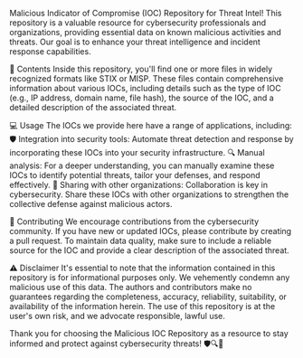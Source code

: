 
Malicious Indicator of Compromise (IOC) Repository for Threat Intel! 
This repository is a valuable resource for cybersecurity professionals and organizations, providing essential data on known malicious activities and threats. 
Our goal is to enhance your threat intelligence and incident response capabilities.

📁 Contents
Inside this repository, you'll find one or more files in widely recognized formats like STIX or MISP. 
These files contain comprehensive information about various IOCs, including details such as the type of IOC (e.g., IP address, domain name, file hash), the source of the IOC, and a detailed description of the associated threat.

💻 Usage
The IOCs we provide here have a range of applications, including:
🛡️ Integration into security tools: Automate threat detection and response by incorporating these IOCs into your security infrastructure.
🔍 Manual analysis: For a deeper understanding, you can manually examine these IOCs to identify potential threats, tailor your defenses, and respond effectively.
🤝 Sharing with other organizations: Collaboration is key in cybersecurity. Share these IOCs with other organizations to strengthen the collective defense against malicious actors.

🙌 Contributing
We encourage contributions from the cybersecurity community. 
If you have new or updated IOCs, please contribute by creating a pull request. To maintain data quality, make sure to include a reliable source for the IOC and provide a clear description of the associated threat.

⚠️ Disclaimer
It's essential to note that the information contained in this repository is for informational purposes only. We vehemently condemn any malicious use of this data. 
The authors and contributors make no guarantees regarding the completeness, accuracy, reliability, suitability, or availability of the information herein. The use of this repository is at the user's own risk, and we advocate responsible, lawful use.

Thank you for choosing the Malicious IOC Repository as a resource to stay informed and protect against cybersecurity threats! 🛡️🔍🤝

